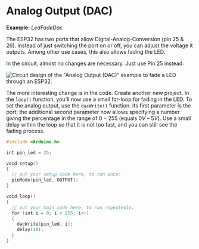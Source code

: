 # Analog Output (DAC)

**Example:** *LedFadeDac*

The ESP32 has two ports that allow Digital-Analog-Conversion (pin 25 &
26). Instead of just switching the port on or off, you can adjust the
voltage it outputs. Among other use cases, this also allows fading the
LED.

In the circuit, almost no changes are necessary. Just use Pin 25
instead.

![Circuit design of the \"Analog Output (DAC)\" example to fade a LED
through an ESP32.](./media/circuit-analog-output-esp32.svg)

The more interesting change is in the code. Create another new project.
In the `loop()` function, you'll now use a small for-loop for fading in
the LED. To set the analog output, use the `dacWrite()` function. Its
first parameter is the port; the additional second parameter now allows
specifying a number giving the percentage in the range of $0 - 255$ (equals $0V$ – $5V$). Use a small delay within the loop so that it is not
too fast, and you can still see the fading process.

```c++
#include <Arduino.h>

int pin_led = 25;

void setup()
{
  // put your setup code here, to run once:
  pinMode(pin_led, OUTPUT);
}

void loop()
{
  // put your main code here, to run repeatedly:
  for (int i = 0; i < 255; i++)
  {
    dacWrite(pin_led, i);
    delay(10);
  }
}
```
